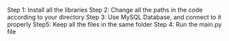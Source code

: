 Step 1: Install all the libraries 
Step 2: Change all the paths in the code according to your directory
Step 3: Use MySQL Database, and connect to it properly
Step5: Keep all the files in the same folder
Step 4: Run the main.py file
